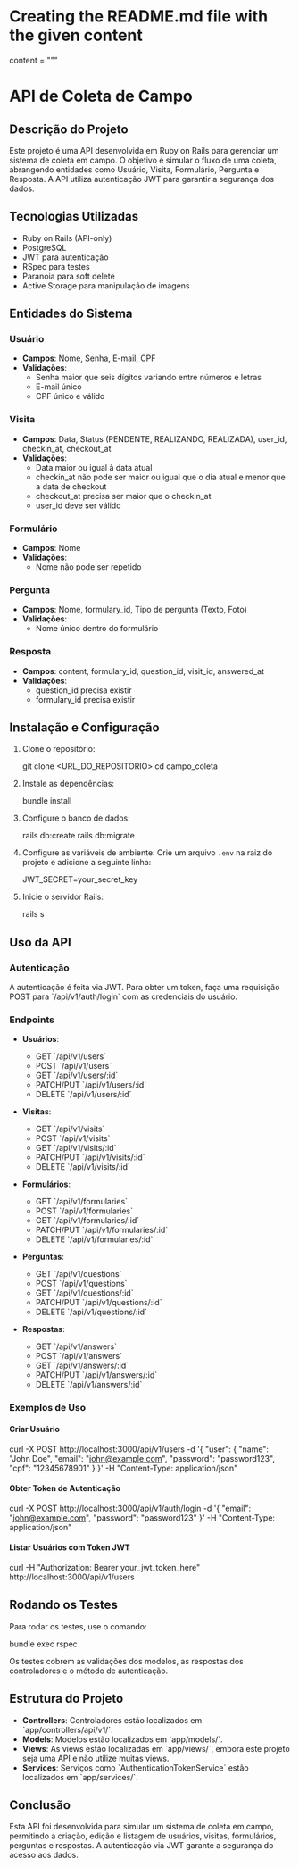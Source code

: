 # Creating the README.md file with the given content

content = """
# API de Coleta de Campo

## Descrição do Projeto

Este projeto é uma API desenvolvida em Ruby on Rails para gerenciar um sistema de coleta em campo. O objetivo é simular o fluxo de uma coleta, abrangendo entidades como Usuário, Visita, Formulário, Pergunta e Resposta. A API utiliza autenticação JWT para garantir a segurança dos dados.

## Tecnologias Utilizadas

- Ruby on Rails (API-only)
- PostgreSQL
- JWT para autenticação
- RSpec para testes
- Paranoia para soft delete
- Active Storage para manipulação de imagens

## Entidades do Sistema

### Usuário

- **Campos**: Nome, Senha, E-mail, CPF
- **Validações**:
  - Senha maior que seis dígitos variando entre números e letras
  - E-mail único
  - CPF único e válido

### Visita

- **Campos**: Data, Status (PENDENTE, REALIZANDO, REALIZADA), user_id, checkin_at, checkout_at
- **Validações**:
  - Data maior ou igual à data atual
  - checkin_at não pode ser maior ou igual que o dia atual e menor que a data de checkout
  - checkout_at precisa ser maior que o checkin_at
  - user_id deve ser válido

### Formulário

- **Campos**: Nome
- **Validações**:
  - Nome não pode ser repetido

### Pergunta

- **Campos**: Nome, formulary_id, Tipo de pergunta (Texto, Foto)
- **Validações**:
  - Nome único dentro do formulário

### Resposta

- **Campos**: content, formulary_id, question_id, visit_id, answered_at
- **Validações**:
  - question_id precisa existir
  - formulary_id precisa existir

## Instalação e Configuração

1. Clone o repositório:
   
   git clone <URL_DO_REPOSITORIO>
   cd campo_coleta
   

2. Instale as dependências:
 
   bundle install
  

3. Configure o banco de dados:
  
   rails db:create
   rails db:migrate
  

4. Configure as variáveis de ambiente:
   Crie um arquivo `.env` na raiz do projeto e adicione a seguinte linha:
   
   JWT_SECRET=your_secret_key
  

5. Inicie o servidor Rails:
   
   rails s
 

## Uso da API

### Autenticação

A autenticação é feita via JWT. Para obter um token, faça uma requisição POST para \`/api/v1/auth/login\` com as credenciais do usuário.

### Endpoints

- **Usuários**:
  - GET \`/api/v1/users\`
  - POST \`/api/v1/users\`
  - GET \`/api/v1/users/:id\`
  - PATCH/PUT \`/api/v1/users/:id\`
  - DELETE \`/api/v1/users/:id\`

- **Visitas**:
  - GET \`/api/v1/visits\`
  - POST \`/api/v1/visits\`
  - GET \`/api/v1/visits/:id\`
  - PATCH/PUT \`/api/v1/visits/:id\`
  - DELETE \`/api/v1/visits/:id\`

- **Formulários**:
  - GET \`/api/v1/formularies\`
  - POST \`/api/v1/formularies\`
  - GET \`/api/v1/formularies/:id\`
  - PATCH/PUT \`/api/v1/formularies/:id\`
  - DELETE \`/api/v1/formularies/:id\`

- **Perguntas**:
  - GET \`/api/v1/questions\`
  - POST \`/api/v1/questions\`
  - GET \`/api/v1/questions/:id\`
  - PATCH/PUT \`/api/v1/questions/:id\`
  - DELETE \`/api/v1/questions/:id\`

- **Respostas**:
  - GET \`/api/v1/answers\`
  - POST \`/api/v1/answers\`
  - GET \`/api/v1/answers/:id\`
  - PATCH/PUT \`/api/v1/answers/:id\`
  - DELETE \`/api/v1/answers/:id\`

### Exemplos de Uso

#### Criar Usuário


curl -X POST http://localhost:3000/api/v1/users -d '{
  "user": {
    "name": "John Doe",
    "email": "john@example.com",
    "password": "password123",
    "cpf": "12345678901"
  }
}' -H "Content-Type: application/json"


#### Obter Token de Autenticação


curl -X POST http://localhost:3000/api/v1/auth/login -d '{
  "email": "john@example.com",
  "password": "password123"
}' -H "Content-Type: application/json"


#### Listar Usuários com Token JWT

curl -H "Authorization: Bearer your_jwt_token_here" http://localhost:3000/api/v1/users


## Rodando os Testes

Para rodar os testes, use o comando:


bundle exec rspec


Os testes cobrem as validações dos modelos, as respostas dos controladores e o método de autenticação.

## Estrutura do Projeto

- **Controllers**: Controladores estão localizados em \`app/controllers/api/v1/\`.
- **Models**: Modelos estão localizados em \`app/models/\`.
- **Views**: As views estão localizadas em \`app/views/\`, embora este projeto seja uma API e não utilize muitas views.
- **Services**: Serviços como \`AuthenticationTokenService\` estão localizados em \`app/services/\`.

## Conclusão

Esta API foi desenvolvida para simular um sistema de coleta em campo, permitindo a criação, edição e listagem de usuários, visitas, formulários, perguntas e respostas. A autenticação via JWT garante a segurança do acesso aos dados.
